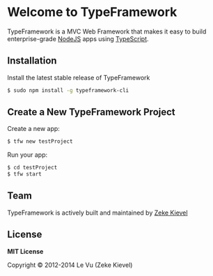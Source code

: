 # Welcome to TypeFramework

TypeFramework is a MVC Web Framework that makes it easy to build enterprise-grade [NodeJS](http://nodejs.org) apps using [TypeScript](http://www.typescriptlang.org).

## Installation

Install the latest stable release of TypeFramework

```sh
$ sudo npm install -g typeframework-cli
```

## Create a New TypeFramework Project

Create a new app:

```sh
$ tfw new testProject
```

Run your app:

```sh
$ cd testProject
$ tfw start
```

## Team
TypeFramework is actively built and maintained by [Zeke Kievel](https://github.com/zekelevu)

## License

**MIT License**

Copyright © 2012-2014 Le Vu (Zeke Kievel)